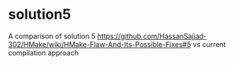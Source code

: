 # solution5

A comparison of solution 5 https://github.com/HassanSajjad-302/HMake/wiki/HMake-Flaw-And-Its-Possible-Fixes#5 vs current compilation approach
